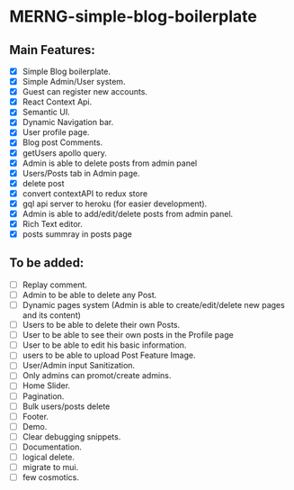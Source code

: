 # MERNG-simple-blog-boilerplate

## Main Features:

- [x] Simple Blog boilerplate.
- [x] Simple Admin/User system.
- [x] Guest can register new accounts.
- [x] React Context Api.
- [x] Semantic UI.
- [x] Dynamic Navigation bar.
- [x] User profile page.
- [x] Blog post Comments.
- [x] getUsers apollo query.
- [x] Admin is able to delete posts from admin panel
- [x] Users/Posts tab in Admin page.
- [x] delete post
- [x] convert contextAPI to redux store
- [x] gql api server to heroku (for easier development).
- [x] Admin is able to add/edit/delete posts from admin panel.
- [x] Rich Text editor.
- [x] posts summray in posts page

## To be added:
- [ ] Replay comment.
- [ ] Admin to be able to delete any Post.
- [ ] Dynamic pages system (Admin is able to create/edit/delete new pages and its content)
- [ ] Users to be able to delete their own Posts.
- [ ] User to be able to see their own posts in the Profile page
- [ ] User to be able to edit his basic information.
- [ ] users to be able to upload Post Feature Image.
- [ ] User/Admin input Sanitization.
- [ ] Only admins can promot/create admins.
- [ ] Home Slider.
- [ ] Pagination.
- [ ] Bulk users/posts delete
- [ ] Footer.
- [ ] Demo.
- [ ] Clear debugging snippets.
- [ ] Documentation.
- [ ] logical delete.
- [ ] migrate to mui.
- [ ] few cosmotics.